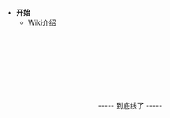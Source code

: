 <!-- 这是目录树文件 -->

- **开始**
	- [Wiki介绍](/)


<br/><br/><br/><br/><br/><br/><br/>
<p style="text-align: center;">----- 到底线了 -----</p>